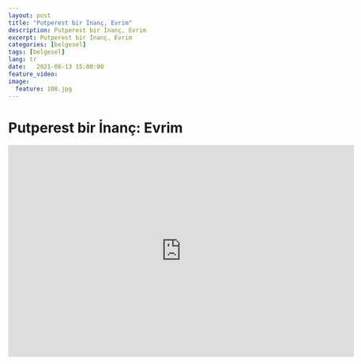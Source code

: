 ```yaml
---
layout: post
title: "Putperest bir İnanç, Evrim"
description: Putperest bir İnanç, Evrim
excerpt: Putperest bir İnanç, Evrim
categories: [belgesel]
tags: [belgesel]
lang: tr
date:   2021-06-13 15:00:00
feature_video: 
image:
  feature: 108.jpg
---
```


# Putperest bir İnanç: Evrim

<div class="responsive-wrap">
<iframe src="https://mirrorace.org/m/embed/12ytn/" scrolling="no" frameborder="0" width="700" height="430" allowfullscreen="true" webkitallowfullscreen="true" mozallowfullscreen="true"></iframe>
</div>


